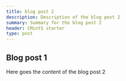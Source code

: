 ```yaml
---
title: blog post 2
description: Description of the blog post 2
summary: Summary for the blog post 2
header: CMintS starter
type: post
---
```


## Blog post 1

Here goes the content of the blog post 2
